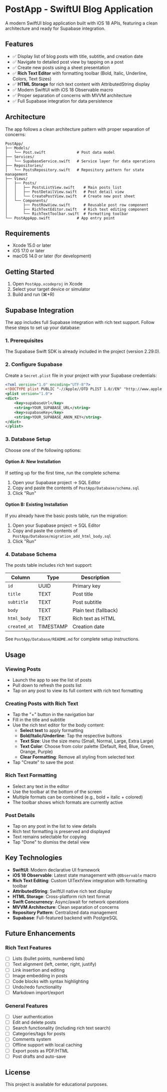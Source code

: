 # PostApp - SwiftUI Blog Application

A modern SwiftUI blog application built with iOS 18 APIs, featuring a clean architecture and ready for Supabase integration.

## Features

- ✅ Display list of blog posts with title, subtitle, and creation date
- ✅ Navigate to detailed post view by tapping on a post
- ✅ Create new posts using a sheet presentation
- ✅ **Rich Text Editor** with formatting toolbar (Bold, Italic, Underline, Colors, Text Sizes)
- ✅ **HTML Storage** for rich text content with AttributedString display
- ✅ Modern SwiftUI with iOS 18 Observable macro
- ✅ Proper separation of concerns with MVVM architecture
- ✅ Full Supabase integration for data persistence

## Architecture

The app follows a clean architecture pattern with proper separation of concerns:

```
PostApp/
├── Models/
│   └── Post.swift              # Post data model
├── Services/
│   └── SupabaseService.swift   # Service layer for data operations
├── Repositories/
│   └── PostsRepository.swift   # Repository pattern for state management
├── Views/
│   ├── Posts/
│   │   ├── PostsListView.swift    # Main posts list
│   │   ├── PostDetailView.swift   # Post detail view
│   │   └── CreatePostView.swift   # Create new post sheet
│   └── Components/
│       ├── PostRowView.swift      # Reusable post row component
│       ├── RichTextEditor.swift   # Rich text editing component
│       └── RichTextToolbar.swift  # Formatting toolbar
└── PostAppApp.swift            # App entry point
```

## Requirements

- Xcode 15.0 or later
- iOS 17.0 or later
- macOS 14.0 or later (for development)

## Getting Started

1. Open `PostApp.xcodeproj` in Xcode
2. Select your target device or simulator
3. Build and run (⌘+R)

## Supabase Integration

The app includes full Supabase integration with rich text support. Follow these steps to set up your database:

### 1. Prerequisites

The Supabase Swift SDK is already included in the project (version 2.29.0).

### 2. Configure Supabase

Create a `Secret.plist` file in your project with your Supabase credentials:

```xml
<?xml version="1.0" encoding="UTF-8"?>
<!DOCTYPE plist PUBLIC "-//Apple//DTD PLIST 1.0//EN" "http://www.apple.com/DTDs/PropertyList-1.0.dtd">
<plist version="1.0">
<dict>
    <key>supabaseUrl</key>
    <string>YOUR_SUPABASE_URL</string>
    <key>supabaseKey</key>
    <string>YOUR_SUPABASE_ANON_KEY</string>
</dict>
</plist>
```

### 3. Database Setup

Choose one of the following options:

#### Option A: New Installation
If setting up for the first time, run the complete schema:
1. Open your Supabase project → SQL Editor
2. Copy and paste the contents of `PostApp/Database/schema.sql`
3. Click "Run"

#### Option B: Existing Installation
If you already have the basic posts table, run the migration:
1. Open your Supabase project → SQL Editor
2. Copy and paste the contents of `PostApp/Database/migration_add_html_body.sql`
3. Click "Run"

### 4. Database Schema

The posts table includes rich text support:

| Column | Type | Description |
|--------|------|-------------|
| `id` | UUID | Primary key |
| `title` | TEXT | Post title |
| `subtitle` | TEXT | Post subtitle |
| `body` | TEXT | Plain text (fallback) |
| `html_body` | TEXT | Rich text as HTML |
| `created_at` | TIMESTAMP | Creation date |

See `PostApp/Database/README.md` for complete setup instructions.

## Usage

### Viewing Posts
- Launch the app to see the list of posts
- Pull down to refresh the posts list
- Tap on any post to view its full content with rich text formatting

### Creating Posts with Rich Text
- Tap the "+" button in the navigation bar
- Fill in the title and subtitle
- Use the rich text editor for the body content:
  - **Select text** to apply formatting
  - **Bold/Italic/Underline**: Tap the respective buttons
  - **Text Size**: Use the size menu (Small, Normal, Large, Extra Large)
  - **Text Color**: Choose from color palette (Default, Red, Blue, Green, Orange, Purple)
  - **Clear Formatting**: Remove all styling from selected text
- Tap "Create" to save the post

### Rich Text Formatting
- Select any text in the editor
- Use the toolbar at the bottom of the screen
- Multiple formats can be combined (e.g., bold + italic + colored)
- The toolbar shows which formats are currently active

### Post Details
- Tap on any post in the list to view details
- Rich text formatting is preserved and displayed
- Text remains selectable for copying
- Tap "Done" to dismiss the detail view

## Key Technologies

- **SwiftUI**: Modern declarative UI framework
- **iOS 18 Observable**: Latest state management with `@Observable` macro
- **Rich Text Editing**: Custom UITextView integration with formatting toolbar
- **AttributedString**: SwiftUI native rich text display
- **HTML Storage**: Cross-platform rich text format
- **Swift Concurrency**: Async/await for network operations
- **MVVM Architecture**: Clean separation of concerns
- **Repository Pattern**: Centralized data management
- **Supabase**: Full-featured backend with PostgreSQL

## Future Enhancements

### Rich Text Features
- [ ] Lists (bullet points, numbered lists)
- [ ] Text alignment (left, center, right, justify)
- [ ] Link insertion and editing
- [ ] Image embedding in posts
- [ ] Code blocks with syntax highlighting
- [ ] Undo/redo functionality
- [ ] Markdown import/export

### General Features
- [ ] User authentication
- [ ] Edit and delete posts
- [ ] Search functionality (including rich text search)
- [ ] Categories/tags for posts
- [ ] Comments system
- [ ] Offline support with local caching
- [ ] Export posts as PDF/HTML
- [ ] Post drafts and auto-save

## License

This project is available for educational purposes.
